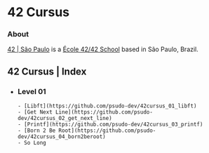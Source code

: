 # 42 Cursus

### About   <!-- omit in toc -->

[42 | São Paulo](https://github.com/42sp) is a [École 42/42 School](https://github.com/42School) based in São Paulo, Brazil.

## 42 Cursus | Index

- ### Level 01

      - [Libft](https://github.com/psudo-dev/42cursus_01_libft)
      - [Get Next Line](https://github.com/psudo-dev/42cursus_02_get_next_line)
      - [Printf](https://github.com/psudo-dev/42cursus_03_printf)
      - [Born 2 Be Root](https://github.com/psudo-dev/42cursus_04_born2beroot)
      - So Long
